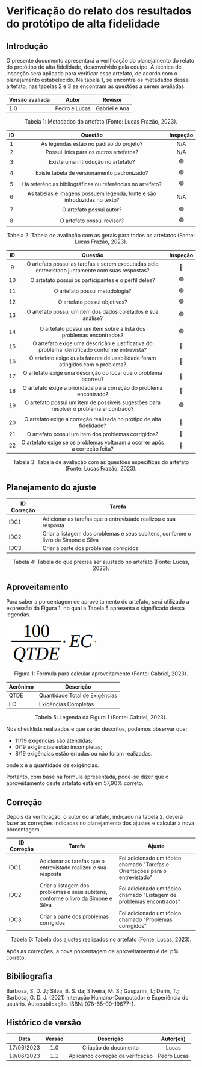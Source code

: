 # Verificação do relato dos resultados do protótipo de alta fidelidade

## Introdução

O presente documento apresentará a verificação do planejamento do relato do protótipo de alta fidelidade, desenvolvido pela equipe. A técnica de inspeção será aplicada para verificar esse artefato, de acordo com o planejamento estabelecido. Na tabela 1, se encontra os metadados desse artefato, nas tabelas 2 e 3 se encontram as questões a serem avaliadas.

<center>

| Versão avaliada | Autor         | Revisor       |
| ---------------- | ------------- | ------------- |
| 1.0              | Pedro e Lucas | Gabriel e Ana |

</center>

<div style="text-align: center">
<p> Tabela 1: Metadados do artefato (Fonte: Lucas Frazão, 2023). </p>
</div>

| ID |                                 Questão                                 | Inspeção |
| :-: | :-----------------------------------------------------------------------: | :--------: |
| 1 |                 As legendas estão no padrão do projeto?                 |    N/A    |
| 2 |                  Possui links para os outros artefatos?                  |    N/A    |
| 3 |                   Existe uma introdução no artefato?                   |     🟢     |
| 4 |                Existe tabela de versionamento padronizado?                |     🟢     |
| 5 |      Há referências bibliográficas ou referências no artefato?      |     🟢     |
| 6 | As tabelas e imagens possuem legenda, fonte e são introduzidas no texto? |    N/A    |
| 7 |                         O artefato possui autor?                         |     🟢     |
| 8 |                        O artefato possui revisor?                        |     🟢     |

<div style="text-align: center">
<p> Tabela 2: Tabela de avaliação com as gerais para todos os artefatos (Fonte: Lucas Frazão, 2023). </p>
</div>

| ID |                                             Questão                                             | Inspeção |
| :-: | :----------------------------------------------------------------------------------------------: | :--------: |
| 9 | O artefato possui as tarefas a serem executadas pelo entrevistado juntamente com suas respostas? |     🔴     |
| 10 |                       O artefato possui os participantes e o perfil deles?                       |     🟢     |
| 11 |                                  O artefato possui metodologia?                                  |     🟢     |
| 12 |                                   O artefato possui objetivos?                                   |     🟢     |
| 13 |                  O artefato possui um item dos dados coletados e sua análise?                  |     🟢     |
|    |                                                                                                  |            |
| 14 |               O artefato possui um item sobre a lista dos problemas encontrados?               |     🟢     |
| 15 | O artefato exige uma descrição e justificativa do problema identificado conforme entrevista? |     🔴     |
| 16 |          O artefato exige quais fatores de usabilidade foram atingidos com o problema?          |     🔴     |
| 17 |                O artefato exige uma descrição do local que o problema ocorreu?                |     🔴     |
| 18 |              O artefato exige a prioridade para correção do problema encontrado?              |     🔴     |
| 19 |     O artefato possui um item de possíveis sugestões para resolver o problema encontrado?     |     🟢     |
|    |                                                                                                  |            |
| 20 |             O artefato exige a correção realizada no prótipo de alta fidelidade?             |     🔴     |
| 21 |                       O artefato possui um item dos problemas corrigidos?                       |     🔴     |
| 22 |          O artefato exige se os problemas voltaram a ocorrer após a correção feita?          |     🔴     |

<div style="text-align: center">
<p> Tabela 3: Tabela de avaliação com as questões específicas do artefato (Fonte: Lucas Frazão, 2023). </p>
</div>

## Planejamento do ajuste

| ID Correção | Tarefa                                                                             |
| ------------- | ---------------------------------------------------------------------------------- |
| IDC1          | Adicionar as tarefas que o entrevistado realizou e sua resposta                    |
| IDC2          | Criar a listagem dos problemas e seus subitens, conforme o livro da Simone e Silva |
| IDC3          | Criar a parte dos problemas corrigidos                                             |

<div style="text-align: center">
<p> Tabela 4: Tabela do que precisa ser ajustado no artefato (Fonte: Lucas, 2023). </p>
</div>

## Aproveitamento

Para saber a porcentagem de aproveitamento do artefato, será utilizado a expressão da Figura 1, no qual a Tabela 5 apresenta o significado dessa legendas.

<img src="../../../images/formulaCalculoAproveitamento.png"  alt="legenda da fórmula da figura 1"/>
<div style="text-align: center">

<p> Figura 1: Fórmula para calcular aproveitamento (Fonte: Gabriel, 2023). </p>
</div>

| Acrônimo | Descrição                     |
| --------- | ------------------------------- |
| QTDE      | Quantidade Total de Exigências |
| EC        | Exigências Completas           |

<div style="text-align: center">
<p> Tabela 5: Legenda da Figura 1 (Fonte: Gabriel, 2023). </p>
</div>

Nos checklists realizados e que serão descritos, podemos observar que:

- 11/19 exigências são atendidas;
- 0/19 exigências estão incompletas;
- 8/19 exigências estão erradas ou não foram realizadas.

onde x é a quantidade de exigências.

Portanto, com base na formula apresentada, pode-se dizer que o aproveitamento deste artefato está em 57,90% correto.

## Correção

Depois da verificação, o autor do artefato, indicado na tabela 2, deverá fazer as correções indicadas no planejamento dos ajustes e calcular a nova porcentagem.

| ID Correção | Tarefa                                                                             | Ajuste                                                                          |
| ------------- | ---------------------------------------------------------------------------------- | ------------------------------------------------------------------------------- |
| IDC1          | Adicionar as tarefas que o entrevistado realizou e sua resposta                    | Foi adicionado um tópico chamado "Tarefas e Orientações para o entrevistado" |
| IDC2          | Criar a listagem dos problemas e seus subitens, conforme o livro da Simone e Silva | Foi adicionado um tópico chamado "Listagem de problemas encontrados"           |
| IDC3          | Criar a parte dos problemas corrigidos                                             | Foi adicionado um tópico chamado "Problemas corrigidos"                        |

<!-- Atualizar histórico de versão, após corrigir. -->

<div style="text-align: center">
<p> Tabela 6: Tabela dos ajustes realizados no artefato (Fonte: Lucas, 2023). </p>
</div>

Após as correções, a nova porcentagem de aproveitamento é de: p% correto.

## Bibiliografia

Barbosa, S. D. J.; Silva, B. S. da; Silveira, M. S.; Gasparini, I.; Darin, T.; Barbosa, G. D. J. (2021) Interação Humano-Computador e Experiência do usuário. Autopublicação. ISBN: 978-65-00-19677-1.

## Histórico de versão

|    Data    | Versão |             Descrição             |  Autor(es)  |
| :--------: | :-----: | :----------------------------------: | :---------: |
| 17/06/2023 |   1.0   |        Criação do documento        |    Lucas    |
| 19/06/2023 |   1.1   | Aplicando correção da verifcação | Pedro Lucas |
